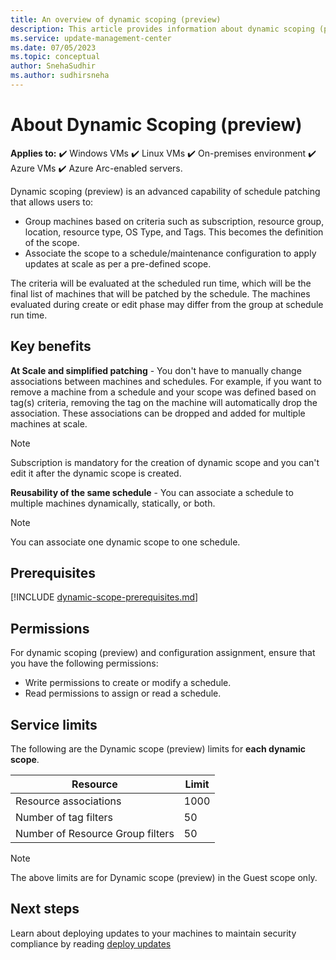 ```yaml
---
title: An overview of dynamic scoping (preview) 
description: This article provides information about dynamic scoping (preview), its purpose and advantages.
ms.service: update-management-center
ms.date: 07/05/2023
ms.topic: conceptual
author: SnehaSudhir 
ms.author: sudhirsneha
---
```


# About Dynamic Scoping (preview)

**Applies to:** :heavy_check_mark: Windows VMs :heavy_check_mark: Linux VMs :heavy_check_mark: On-premises environment :heavy_check_mark: Azure VMs :heavy_check_mark: Azure Arc-enabled servers.

Dynamic scoping (preview) is an advanced capability of schedule patching that allows users to: 

- Group machines based on criteria such as subscription, resource group, location, resource type, OS Type, and Tags. This becomes the definition of the scope. 
- Associate the scope to a schedule/maintenance configuration to apply updates at scale as per a pre-defined scope. 

The criteria will be evaluated at the scheduled run time, which will be the final list of machines that will be patched by the schedule. The machines evaluated during create or edit phase may differ from the group at schedule run time. 

## Key benefits
 
**At Scale and simplified patching** - You don't have to manually change associations between machines and schedules. For example, if you want to remove a machine from a schedule and your scope was defined based on tag(s) criteria, removing the tag on the machine will automatically drop the association. These associations can be dropped and added for multiple machines at scale.
  > [!NOTE]
  > Subscription is mandatory for the creation of dynamic scope and you can't edit it after the dynamic scope is created.

**Reusability of the same schedule** - You can associate a schedule to multiple machines dynamically, statically, or both. 
  > [!NOTE]
  > You can associate one dynamic scope to one schedule.

## Prerequisites

[!INCLUDE [dynamic-scope-prerequisites.md](includes/dynamic-scope-prerequisites.md)]

## Permissions

For dynamic scoping (preview) and configuration assignment, ensure that you have the following permissions:

- Write permissions to create or modify a schedule.
- Read permissions to assign or read a schedule.

## Service limits

The following are the Dynamic scope (preview) limits for **each dynamic scope**.

| Resource    | Limit          |
|----------|----------------------------|
| Resource associations     | 1000  |
| Number of tag filters | 50 |
| Number of Resource Group filters    | 50 |

> [!NOTE]
> The above limits are for Dynamic scope (preview) in the Guest scope only.

## Next steps

 Learn about deploying updates to your machines to maintain security compliance by reading [deploy updates](deploy-updates.md)